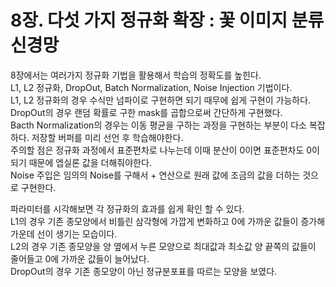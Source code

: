 # 8장. 다섯 가지 정규화 확장 : 꽃 이미지 분류 신경망
8장에서는 여러가지 정규화 기법을 활용해서 학습의 정확도를 높힌다.  
L1, L2 정규화, DropOut, Batch Normalization, Noise Injection 기법이다.  
L1, L2 정규화의 경우 수식만 넘파이로 구현하면 되기 때무에 쉽게 구현이 가능하다.  
DropOut의 경우 랜덤 확률로 구한 mask를 곱합으로써 간단하게 구현했다.  
Bacth Normalization의 경우는 이동 평균을 구하는 과정을 구현하는 부분이 다소 복잡하다. 저장할 버퍼를 미리 선언 후 학습해야한다.  
주의할 점은 정규화 과정에서 표준편차로 나누는데 이때 분산이 0이면 표준편차도 0이 되기 때문에 엡실론 값을 더해줘야한다.  
Noise 주입은 임의의 Noise를 구해서 + 연산으로 원래 값에 조금의 값을 더하는 것으로 구현한다.  
  
파라미터를 시각해보면 각 정규화의 효과를 쉽게 확인 할 수 있다.  
L1의 경우 기존 종모양에서 비틀린 삼각형에 가깝게 변화하고 0에 가까운 값들이 증가해 가운데 선이 생기는 모습이다.  
L2의 경우 기존 종모양을 양 옆에서 누른 모양으로 최대값과 최소값 양 끝쪽의 값들이 줄어들고 0에 가까운 값들이 늘어났다.  
DropOut의 경우 기존 종모양이 아닌 정규분포표를 따르는 모양을 보였다.



